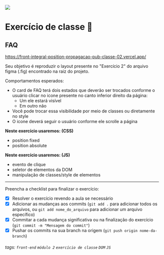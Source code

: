 ![](https://i.imgur.com/xG74tOh.png)

# Exercício de classe 🏫

## FAQ

<https://front-integral-position-propagacao-pub-classe-02.vercel.app/>

Seu objetivo é reproduzir o layout presente no "Exercício 2" do arquivo figma (.fig) encontrado na raiz do projeto.

Comportamentos esperados:

- O card de FAQ terá dois estados que deverão ser trocados conforme o usuário clicar no icone presente no canto inferior direito da página:
  - Um ele estará visível
  - Em outro não
- Você pode trocar essa visibilidade por meio de classes ou diretamente no style
- O icone deverá seguir o usuário conforme ele scrolle a página

**Neste exercício usaremos: (CSS)**

- position fixed
- position absolute

**Neste exercício usaremos: (JS)**

- evento de clique
- seletor de elementos da DOM
- manipulação de classes/style de elementos

---

Preencha a checklist para finalizar o exercício:

- [x] Resolver o exercício revendo a aula se necessário
- [x] Adicionar as mudanças aos commits (`git add .` para adicionar todos os arquivos, ou `git add nome_do_arquivo` para adicionar um arquivo específico)
- [x] Commitar a cada mudança significativa ou na finalização do exercício (`git commit -m "Mensagem do commit"`)
- [x] Pushar os commits na sua branch na origem (`git push origin nome-da-branch`)

###### tags: `front-end` `módulo 2` `exercício de classe` `DOM` `JS`
